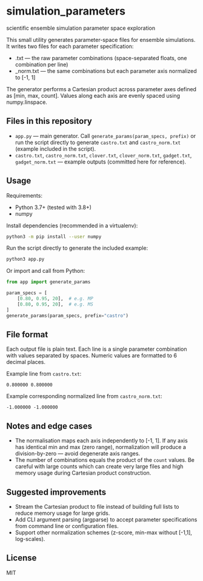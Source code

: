 # simulation_parameters

scientific ensemble simulation parameter space exploration

This small utility generates parameter-space files for ensemble simulations. It writes two files for each parameter specification:

- <prefix>.txt — the raw parameter combinations (space-separated floats, one combination per line)
- <prefix>\_norm.txt — the same combinations but each parameter axis normalized to [-1, 1]

The generator performs a Cartesian product across parameter axes defined as [min, max, count]. Values along each axis are evenly spaced using numpy.linspace.

## Files in this repository

- `app.py` — main generator. Call `generate_params(param_specs, prefix)` or run the script directly to generate `castro.txt` and `castro_norm.txt` (example included in the script).
- `castro.txt`, `castro_norm.txt`, `clover.txt`, `clover_norm.txt`, `gadget.txt`, `gadget_norm.txt` — example outputs (committed here for reference).

## Usage

Requirements:

- Python 3.7+ (tested with 3.8+)
- numpy

Install dependencies (recommended in a virtualenv):

```bash
python3 -m pip install --user numpy
```

Run the script directly to generate the included example:

```bash
python3 app.py
```

Or import and call from Python:

```python
from app import generate_params

param_specs = [
	[0.80, 0.95, 20],  # e.g. MP
	[0.80, 0.95, 20],  # e.g. MS
]
generate_params(param_specs, prefix="castro")
```

## File format

Each output file is plain text. Each line is a single parameter combination with values separated by spaces. Numeric values are formatted to 6 decimal places.

Example line from `castro.txt`:

```
0.800000 0.800000
```

Example corresponding normalized line from `castro_norm.txt`:

```
-1.000000 -1.000000
```

## Notes and edge cases

- The normalisation maps each axis independently to [-1, 1]. If any axis has identical min and max (zero range), normalization will produce a division-by-zero — avoid degenerate axis ranges.
- The number of combinations equals the product of the `count` values. Be careful with large counts which can create very large files and high memory usage during Cartesian product construction.

## Suggested improvements

- Stream the Cartesian product to file instead of building full lists to reduce memory usage for large grids.
- Add CLI argument parsing (argparse) to accept parameter specifications from command line or configuration files.
- Support other normalization schemes (z-score, min-max without [-1,1], log-scales).

## License

MIT
